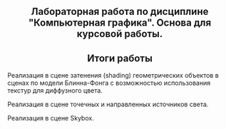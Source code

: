 <h2 align="center"> Лабораторная работа по дисциплине "Компьютерная графика".  Основа для курсовой работы. </h2>

<h2 align = "center">Итоги работы</h2> 
<p>Реализация в сцене затенения (shading) геометрических объектов в сценах по модели Блинна-Фонга с возможностью использования текстур для диффузного цвета.</p>
<p>Реализация в сцене точечных и направленных источников света.</p>
<p>Реализация в сцене Skybox.</p>
